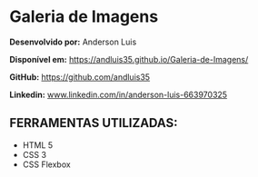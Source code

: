 # Galeria de Imagens

**Desenvolvido por:** Anderson Luis

**Disponível em:** https://andluis35.github.io/Galeria-de-Imagens/

**GitHub:** https://github.com/andluis35

**Linkedin:** www.linkedin.com/in/anderson-luis-663970325

## FERRAMENTAS UTILIZADAS:
* HTML 5
* CSS 3
* CSS Flexbox
